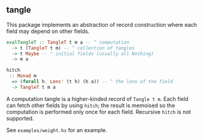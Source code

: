 tangle
----

This package implements an abstraction of record construction where each field may depend on other fields.

```haskell
evalTangleT :: TangleT t m a -- ^ computation
  -> t (TangleT t m) -- ^ collection of tangles
  -> t Maybe -- ^ initial fields (usually all Nothing)
  -> m a

hitch
 :: Monad m
  => (forall h. Lens' (t h) (h a)) -- ^ the lens of the field 
  -> TangleT t m a
```

A computation tangle is a higher-kinded record of `Tangle t m`. Each field can fetch other fields by using `hitch`; the result is memoised so the computation is performed only once for each field. Recursive `hitch` is not supported.

See `examples/weight.hs` for an example.
